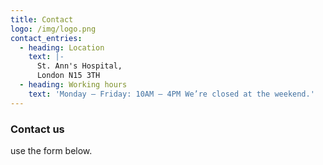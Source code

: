```yaml
---
title: Contact
logo: /img/logo.png
contact_entries:
  - heading: Location
    text: |-
      St. Ann's Hospital, 
      London N15 3TH
  - heading: Working hours
    text: 'Monday – Friday: 10AM – 4PM We’re closed at the weekend.'
---
```

<h3 class="f4 b lh-title mb2">Contact us</h3>

use the form below.
